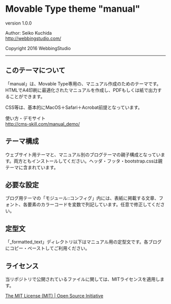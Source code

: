 Movable Type theme "manual"
====================================

version 1.0.0

Author: Seiko Kuchida  
http://webbingstudio.com/

Copyright 2016 WebbingStudio

- - - - - - - - - - - - - - - - - - -

## このテーマについて

「manual」は、Movable Type専用の、マニュアル作成のためのテーマです。HTMLでA4印刷に最適化されたマニュアルを作成し、PDFもしくは紙で出力することができます。

CSS等は、基本的にMacOS＋Safari＋Acrobat前提となっています。

使い方・デモサイト  
http://cms-skill.com/manual_demo/


## テーマ構成

ウェブサイト用テーマと、マニュアル別のブログテーマの親子構成となっています。両方ともインストールしてください。ヘッダ・フッタ・bootstrap.cssは親テーマに含まれています。


## 必要な設定

ブログ用テーマの「モジュール::コンフィグ」内には、表紙に掲載する文章、フォント、各要素のカラーコードを変数で列記しています。任意で修正してください。

## 定型文

「\_formatted_text」ディレクトリ以下はマニュアル用の定型文です。各ブログにコピー・ペーストしてご利用ください。


## ライセンス

当リポジトリで公開されているファイルに関しては、MITライセンスを適用します。

[The MIT License (MIT) | Open Source Initiative](https://opensource.org/licenses/MIT)
